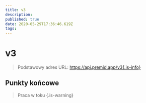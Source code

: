 ```yaml
---
title: v3
description:
published: true
date: 2020-05-29T17:36:46.619Z
tags:
---
```


# v3

> Podstawowy adres URL: https://api.premid.app/v3{.is-info}


## Punkty końcowe
> Praca w toku {.is-warning}